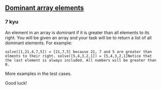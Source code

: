 <h2><a href=https://www.codewars.com/kata/5a04133e32b8b998dc000089/train/javascript target="_blank">Dominant array elements</a></h2><h3>7 kyu</h3><p>An element in an array is dominant if it is greater than all elements to its right. You will be given an array and your task will be to return a list of all dominant elements. For example:</p><pre><code>solve([1,21,4,7,5]) = [21,7,5] because 21, 7 and 5 are greater than elments to their right. solve([5,4,3,2,1]) = [5,4,3,2,1]Notice that the last element is always included. All numbers will be greater than 0.</code></pre><p>More examples in the test cases.</p><p>Good luck!</p>